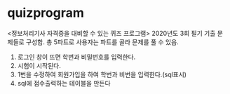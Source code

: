 # quizprogram
<정보처리기사 자격증을 대비할 수 있는 퀴즈 프로그램>
2020년도 3회 필기 기출 문제들로 구성함.
총 5파트로 사용자는 파트를 골라 문제를 풀 수 있음.

1. 로그인 창이 뜨면 학번과 비밀번호를 입력한다.
2. 시험이 시작된다.
3. 1번을 수정하여 회원가입을 하여 학번과 비번을 입력한다.(sql표시)
4. sql에 점수출력하는 테이블을 만든다